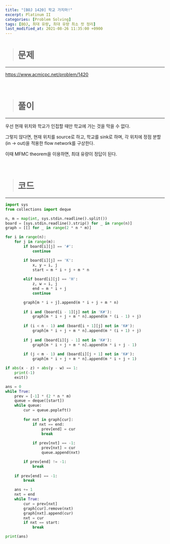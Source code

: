 ```yaml
---
title: "[BOJ 1420] 학교 가지마!"
excerpt: Platinum II
categories: [Problem Solving]
tags: [BOJ, 최대 유량, 최대 유량 최소 컷 정리]
last_modified_at: 2021-08-26 11:35:00 +0900
---
```


> # 문제
---

[<u>https://www.acmicpc.net/problem/1420</u>](https://www.acmicpc.net/problem/1420)

<br>

> # 풀이
---

우선 현재 위치와 학교가 인접할 때만 학교에 가는 것을 막을 수 없다.

그렇지 않다면, 현재 위치를 source로 하고, 학교를 sink로 하며, 각 위치에 정점 분할 (in -> out)을 적용한 flow network를 구상한다.

이때 MFMC theorem을 이용하면, 최대 유량이 정답이 된다.

<br>

> # 코드
---

```python
import sys
from collections import deque

n, m = map(int, sys.stdin.readline().split())
board = [sys.stdin.readline().strip() for _ in range(n)]
graph = [[] for _ in range(2 * n * m)]

for i in range(n):
    for j in range(m):
        if board[i][j] == '#':
            continue

        if board[i][j] == 'K':
            x, y = i, j
            start = m * i + j + m * n
        
        elif board[i][j] == 'H':
            z, w = i, j
            end = m * i + j
            continue

        graph[m * i + j].append(m * i + j + m * n)
        
        if i and (board[i - 1][j] not in 'K#'):
            graph[m * i + j + m * n].append(m * (i - 1) + j)
        
        if (i < n - 1) and (board[i + 1][j] not in 'K#'):
            graph[m * i + j + m * n].append(m * (i + 1) + j)
        
        if j and (board[i][j - 1] not in 'K#'):
            graph[m * i + j + m * n].append(m * i + j - 1)
        
        if (j < m - 1) and (board[i][j + 1] not in 'K#'):
            graph[m * i + j + m * n].append(m * i + j + 1)

if abs(x - z) + abs(y - w) == 1:
    print(-1)
    exit()

ans = 0
while True:
    prev = [-1] * (2 * n * m)
    queue = deque([start])
    while queue:
        cur = queue.popleft()
        
        for nxt in graph[cur]:
            if nxt == end:
                prev[end] = cur
                break
            
            if prev[nxt] == -1:
                prev[nxt] = cur
                queue.append(nxt)

        if prev[end] != -1:
            break
    
    if prev[end] == -1:
        break

    ans += 1
    nxt = end
    while True:
        cur = prev[nxt]
        graph[cur].remove(nxt)
        graph[nxt].append(cur)
        nxt = cur
        if nxt == start:
            break

print(ans)
```